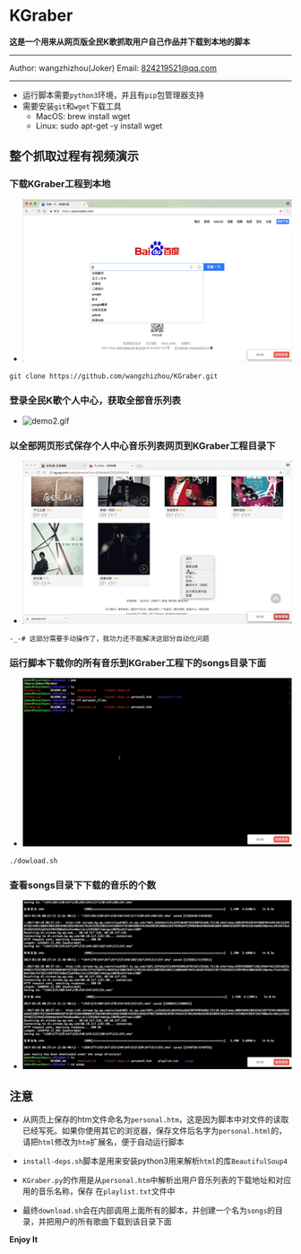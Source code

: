 # KGraber

**这是一个用来从网页版全民K歌抓取用户自己作品并下载到本地的脚本**

---
Author: wangzhizhou(Joker)
Email: 824219521@qq.com

---
- 运行脚本需要`python3`环境，并且有`pip`包管理器支持
- 需要安装`git`和`wget`下载工具
	- MacOS: brew install wget
	- Linux: sudo apt-get -y install wget

## 整个抓取过程有视频演示

### 下载KGraber工程到本地

- ![demo1.gif](./demos/demo1.gif)

```
git clone https://github.com/wangzhizhou/KGraber.git
```
### 登录全民K歌个人中心，获取全部音乐列表

- ![demo2.gif](./demos/demo2.gif)

### 以全部网页形式保存个人中心音乐列表网页到KGraber工程目录下

- ![demo3.gif](./demos/demo3.gif)

```
-_-# 这部分需要手动操作了，我功力还不能解决这部分自动化问题
```

###  运行脚本下载你的所有音乐到KGraber工程下的songs目录下面

- ![demo4](./demos/demo4.gif)

```
./dowload.sh
```

### 查看songs目录下下载的音乐的个数

- ![demo5.gif](./demos/demo5.gif)


## 注意


* 从网页上保存的htm文件命名为`personal.htm`，这是因为脚本中对文件的读取已经写死。如果你使用其它的浏览器，保存文件后名字为`personal.html`的，请把`html`修改为`htm`扩展名，便于自动运行脚本

* `install-deps.sh`脚本是用来安装python3用来解析`html`的库`BeautifulSoup4`

* `KGraber.py`的作用是从`personal.htm`中解析出用户音乐列表的下载地址和对应用的音乐名称，保存
	在`playlist.txt`文件中
	
* 最终`download.sh`会在内部调用上面所有的脚本，并创建一个名为`songs`的目录，并把用户的所有歌曲下载到该目录下面

**Enjoy It**





